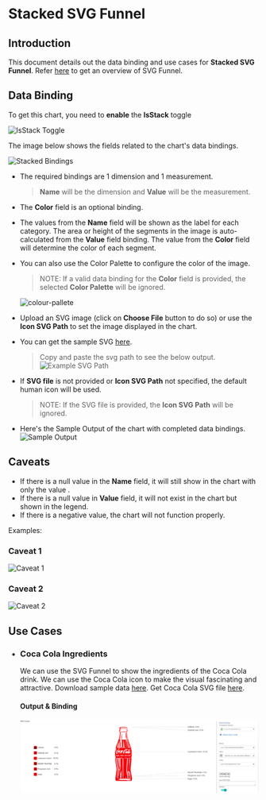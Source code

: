 # Stacked SVG Funnel

## Introduction
This document details out the data binding and use cases for **Stacked SVG Funnel**. Refer [here](./svg-funnel.md) to get an overview of SVG Funnel.

## Data Binding
To get this chart, you need to **enable** the **IsStack** toggle

![IsStack Toggle](./images/svg-funnel/isStack-toggle.PNG)

The image below shows the fields related to the chart's data bindings.

![Stacked Bindings](./images/svg-funnel/stacked-bindings.PNG)
 
- The required bindings are 1 dimension and 1 measurement.
    > **Name** will be the dimension and **Value** will be the measurement.
- The **Color** field is an optional binding.
- The values from the **Name** field will be shown as the label for each category. The area or height of the segments in the image is auto-calculated from the **Value** field binding. The value from the **Color** field will determine the color of each segment.
- You can also use the Color Palette to configure the color of the image. 
    > NOTE: If a valid data binding for the **Color** field is provided, the selected **Color Palette** will be ignored.
    
    ![colour-pallete](./images/svg-funnel/colour-pallete.png)
    
- Upload an SVG image (click on **Choose File** button to do so) or use the **Icon SVG Path** to set the image displayed in the chart.

- You can get the sample SVG [here](./sample-data/svg-funnel/sample-svg/sample.svg).
    > Copy and paste the svg path to see the below output.
![Example SVG Path](./images/svg-funnel/sample-svg.PNG)

- If **SVG file** is not provided or **Icon SVG Path** not specified, the default human icon will be used.
    > NOTE: If the SVG file is provided, the **Icon SVG Path** will be ignored.
    
- Here's the Sample Output of the chart with completed data bindings.
![Sample Output](./images/svg-funnel/sample-output.PNG)

## Caveats
- If there is a null value in the **Name** field, it will still show in the chart with only the value .
- If there is a null value in **Value** field, it will not exist in the chart but shown in the legend.
- If there is a negative value, the chart will not function properly.

Examples:   
   
### Caveat 1
![Caveat 1](./images/svg-funnel/caveats-1.PNG)

### Caveat 2
![Caveat 2](./images/svg-funnel/caveat-2.PNG)

## Use Cases

- ### Coca Cola Ingredients
    We can use the SVG Funnel to show the ingredients of the Coca Cola drink. We can use the Coca Cola icon to make the visual fascinating and attractive.
Download sample data [here](./sample-data/svg-funnel/coca-cola-ingredients.csv). Get Coca Cola SVG file [here](./sample-data/svg-funnel/coca-cola-svg/coca-cola.svg).

    #### Output & Binding
    ![Coca Cola](./images/svg-funnel/coca-cola.PNG)



